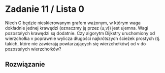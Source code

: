 # Zadanie 11 / Lista 0

Niech G będzie nieskierowanym grafem ważonym, w którym waga dokładnie jednej krawędzi (oznaczmy ją przez (u,v)) jest ujemna. Wagi pozostałych krawędzi są dodatnie. Czy algorytm Dijkstry uruchomiony od wierzchołka v poprawnie wylicza długości najkrótszych ścieżek prostych (tj. takich, które nie zawierają powtarzających się wierzchołków) od v do pozostałych wierzchołków?

## Rozwiązanie

